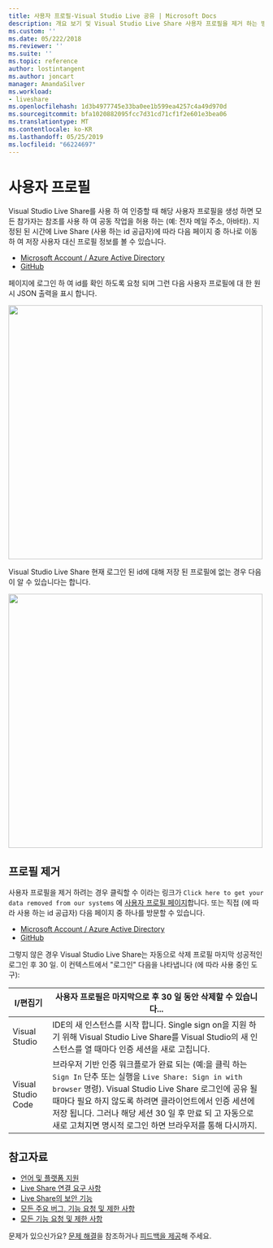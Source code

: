 ```yaml
---
title: 사용자 프로필-Visual Studio Live 공유 | Microsoft Docs
description: 개요 보기 및 Visual Studio Live Share 사용자 프로필을 제거 하는 방법입니다.
ms.custom: ''
ms.date: 05/222/2018
ms.reviewer: ''
ms.suite: ''
ms.topic: reference
author: lostintangent
ms.author: joncart
manager: AmandaSilver
ms.workload:
- liveshare
ms.openlocfilehash: 1d3b4977745e33ba0ee1b599ea4257c4a49d970d
ms.sourcegitcommit: bfa1020882095fcc7d31cd71cf1f2e601e3bea06
ms.translationtype: MT
ms.contentlocale: ko-KR
ms.lasthandoff: 05/25/2019
ms.locfileid: "66224697"
---
```

<!--
Copyright © Microsoft Corporation
All rights reserved.
Creative Commons Attribution 4.0 License (International): https://creativecommons.org/licenses/by/4.0/legalcode
-->

# <a name="user-profile"></a>사용자 프로필

Visual Studio Live Share를 사용 하 여 인증할 때 해당 사용자 프로필을 생성 하면 모든 참가자는 참조를 사용 하 여 공동 작업을 허용 하는 (예: 전자 메일 주소, 아바타). 지정된 된 시간에 Live Share (사용 하는 id 공급자)에 따라 다음 페이지 중 하나로 이동 하 여 저장 사용자 대신 프로필 정보를 볼 수 있습니다.

- [Microsoft Account / Azure Active Directory](https://prod.liveshare.vsengsaas.visualstudio.com/auth/identity/microsoft/viewprofile)
- [GitHub](https://prod.liveshare.vsengsaas.visualstudio.com/auth/identity/github/viewprofile)

페이지에 로그인 하 여 id를 확인 하도록 요청 되며 그런 다음 사용자 프로필에 대 한 원시 JSON 출력을 표시 합니다.

<img width="500px" src="media/user-profile.png" />

Visual Studio Live Share 현재 로그인 된 id에 대해 저장 된 프로필에 없는 경우 다음이 알 수 있습니다는 합니다.

<img width="500px" src="media/no-profile.png" />

## <a name="removing-your-profile"></a>프로필 제거

사용자 프로필을 제거 하려는 경우 클릭할 수 이라는 링크가 `Click here to get your data removed from our systems` 에 [사용자 프로필 페이지](#user-profile)합니다. 또는 직접 (에 따라 사용 하는 id 공급자) 다음 페이지 중 하나를 방문할 수 있습니다.

- [Microsoft Account / Azure Active Directory](https://prod.liveshare.vsengsaas.visualstudio.com/auth/identity/microsoft/deleteme)
- [GitHub](https://prod.liveshare.vsengsaas.visualstudio.com/auth/identity/github/deleteme)

그렇지 않은 경우 Visual Studio Live Share는 자동으로 삭제 프로필 마지막 성공적인 로그인 후 30 일. 이 컨텍스트에서 "로그인" 다음을 나타냅니다 (에 따라 사용 중인 도구):

| I/편집기 | 사용자 프로필은 마지막으로 후 30 일 동안 삭제할 수 있습니다... |
|-|-|
| Visual Studio | IDE의 새 인스턴스를 시작 합니다. Single sign on을 지원 하기 위해 Visual Studio Live Share를 Visual Studio의 새 인스턴스를 열 때마다 인증 세션을 새로 고칩니다. |
| Visual Studio Code | 브라우저 기반 인증 워크플로가 완료 되는 (예:을 클릭 하는 `Sign In` 단추 또는 실행을 `Live Share: Sign in with browser` 명령). Visual Studio Live Share 로그인에 공유 될 때마다 필요 하지 않도록 하려면 클라이언트에서 인증 세션에 저장 됩니다. 그러나 해당 세션 30 일 후 만료 되 고 자동으로 새로 고쳐지면 명시적 로그인 하면 브라우저를 통해 다시까지. |

## <a name="see-also"></a>참고자료

- [언어 및 플랫폼 지원](reference/platform-support.md)
- [Live Share 연결 요구 사항](reference/connectivity.md)
- [Live Share의 보안 기능](reference/security.md)
- [모든 주요 버그, 기능 요청 및 제한 사항](https://aka.ms/vsls-issues)
- [모든 기능 요청 및 제한 사항](https://aka.ms/vsls-feature-requests)

문제가 있으신가요? [문제 해결](troubleshooting.md)을 참조하거나 [피드백을 제공](support.md)해 주세요.
